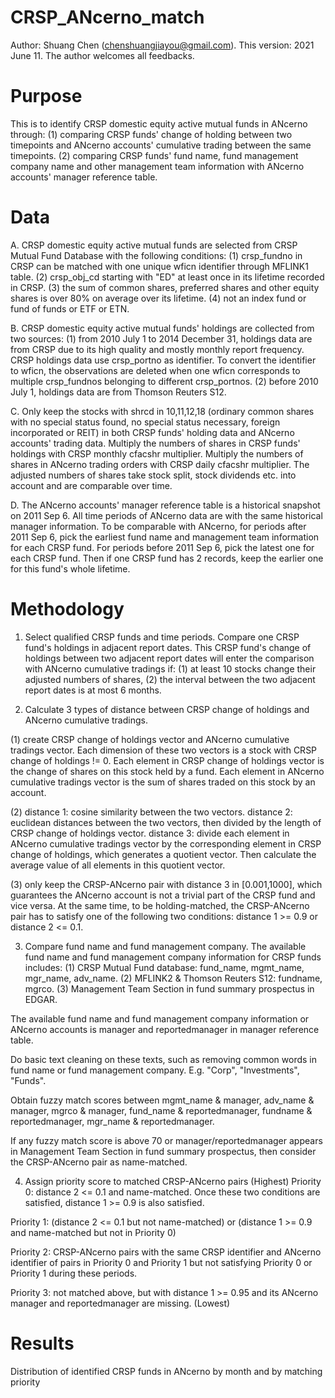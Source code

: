 # CRSP_ANcerno_match
Author: Shuang Chen (chenshuangjiayou@gmail.com).
This version: 2021 June 11.
The author welcomes all feedbacks.

# Purpose
This is to identify CRSP domestic equity active mutual funds in ANcerno through:
(1) comparing CRSP funds' change of holding between two timepoints and ANcerno accounts' cumulative trading between the same timepoints.
(2) comparing CRSP funds' fund name, fund management company name and other management team information with ANcerno accounts' manager reference table.

# Data
A. CRSP domestic equity active mutual funds are selected from CRSP Mutual Fund Database with the following conditions:
(1) crsp_fundno in CRSP can be matched with one unique wficn identifier through MFLINK1 table. (2) crsp_obj_cd starting with "ED" at least once in its lifetime recorded in CRSP.
(3) the sum of common shares, preferred shares and other equity shares is over 80% on average over its lifetime.
(4) not an index fund or fund of funds or ETF or ETN.

B. CRSP domestic equity active mutual funds' holdings are collected from two sources: (1) from 2010 July 1 to 2014 December 31, holdings data are from CRSP due to its high quality and mostly monthly report frequency. CRSP holdings data use crsp_portno as identifier. To convert the identifier to wficn, the observations are deleted when one wficn corresponds to multiple crsp_fundnos belonging to different crsp_portnos. (2) before 2010 July 1, holdings data are from Thomson Reuters S12.

C. Only keep the stocks with shrcd in 10,11,12,18 (ordinary common shares with no special status found, no special status necessary, foreign incorporated or REIT) in both CRSP funds' holding data and ANcerno accounts' trading data. Multiply the numbers of shares in CRSP funds' holdings with CRSP monthly cfacshr multiplier. Multiply the numbers of shares in ANcerno trading orders with CRSP daily cfacshr multiplier. The adjusted numbers of shares take stock split, stock dividends etc. into account and are comparable over time.

D. The ANcerno accounts' manager reference table is a historical snapshot on 2011 Sep 6. All time periods of ANcerno data are with the same historical manager information. To be comparable with ANcerno, for periods after 2011 Sep 6, pick the earliest fund name and management team information for each CRSP fund. For periods before 2011 Sep 6, pick the latest one for each CRSP fund. Then if one CRSP fund has 2 records, keep the earlier one for this fund's whole lifetime.

# Methodology
1. Select qualified CRSP funds and time periods.
Compare one CRSP fund's holdings in adjacent report dates. This CRSP fund's change of holdings between two adjacent report dates will enter the comparison with ANcerno cumulative tradings if:
(1) at least 10 stocks change their adjusted numbers of shares,
(2) the interval between the two adjacent report dates is at most 6 months.

2. Calculate 3 types of distance between CRSP change of holdings and ANcerno cumulative tradings.

(1) create CRSP change of holdings vector and ANcerno cumulative tradings vector. Each dimension of these two vectors is a stock with CRSP change of holdings != 0. Each element in CRSP change of holdings vector is the change of shares on this stock held by a fund. Each element in ANcerno cumulative tradings vector is the sum of shares traded on this stock by an account.

(2) distance 1: cosine similarity between the two vectors.
distance 2: euclidean distances between the two vectors, then divided by the length of CRSP change of holdings vector. distance 3: divide each element in ANcerno cumulative tradings vector by the corresponding element in CRSP change of holdings, which generates a quotient vector. Then calculate the average value of all elements in this quotient vector.

(3) only keep the CRSP-ANcerno pair with distance 3 in [0.001,1000], which guarantees the ANcerno account is not a trivial part of the CRSP fund and vice versa. At the same time, to be holding-matched, the CRSP-ANcerno pair has to satisfy one of the following two conditions: distance 1 >= 0.9 or distance 2 <= 0.1.

3. Compare fund name and fund management company.
The available fund name and fund management company information for CRSP funds includes: (1) CRSP Mutual Fund database: fund_name, mgmt_name, mgr_name, adv_name. (2) MFLINK2 & Thomson Reuters S12: fundname, mgrco. (3) Management Team Section in fund summary prospectus in EDGAR.

The available fund name and fund management company information or ANcerno accounts is manager and reportedmanager in manager reference table.

Do basic text cleaning on these texts, such as removing common words in fund name or fund management company. E.g. "Corp", "Investments", "Funds".

Obtain fuzzy match scores between mgmt_name & manager, adv_name & manager, mgrco & manager, fund_name & reportedmanager, fundname & reportedmanager, mgr_name & reportedmanager.

If any fuzzy match score is above 70 or manager/reportedmanager appears in Management Team Section in fund summary prospectus, then consider the CRSP-ANcerno pair as name-matched.

4. Assign priority score to matched CRSP-ANcerno pairs
(Highest)
Priority 0: distance 2 <= 0.1 and name-matched. Once these two conditions are satisfied, distance 1 >= 0.9 is also satisfied.

Priority 1: (distance 2 <= 0.1 but not name-matched) or (distance 1 >= 0.9 and name-matched but not in Priority 0)

Priority 2: CRSP-ANcerno pairs with the same CRSP identifier and ANcerno identifier of pairs in Priority 0 and Priority 1 but not satisfying Priority 0 or Priority 1 during these periods.

Priority 3: not matched above, but with distance 1 >= 0.95 and its ANcerno manager and reportedmanager are missing.
(Lowest)

# Results
Distribution of identified CRSP funds in ANcerno by month and by matching priority

